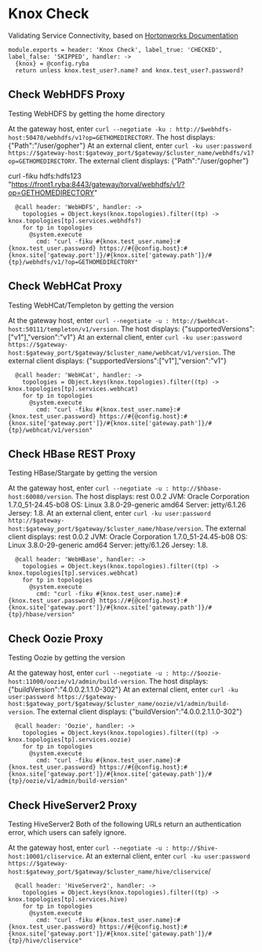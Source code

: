 
# Knox Check

Validating Service Connectivity, based on [Hortonworks Documentation][doc]

    module.exports = header: 'Knox Check', label_true: 'CHECKED', label_false: 'SKIPPED', handler: ->
      {knox} = @config.ryba
      return unless knox.test_user?.name? and knox.test_user?.password?

## Check WebHDFS Proxy

Testing WebHDFS by getting the home directory

At the gateway host, enter `curl --negotiate -ku : http://$webhdfs-host:50470/webhdfs/v1?op=GETHOMEDIRECTORY`. 
The host displays: {"Path":"/user/gopher"}
At an external client, enter `curl -ku user:password https://$gateway-host:$gateway_port/$gateway/$cluster_name/webhdfs/v1?op=GETHOMEDIRECTORY`.
The external client displays: {"Path":"/user/gopher"}

curl -fiku hdfs:hdfs123 "https://front1.ryba:8443/gateway/torval/webhdfs/v1/?op=GETHOMEDIRECTORY"

      @call header: 'WebHDFS', handler: ->
        topologies = Object.keys(knox.topologies).filter((tp) -> knox.topologies[tp].services.webhdfs?)
        for tp in topologies
          @system.execute
            cmd: "curl -fiku #{knox.test_user.name}:#{knox.test_user.password} https://#{@config.host}:#{knox.site['gateway.port']}/#{knox.site['gateway.path']}/#{tp}/webhdfs/v1/?op=GETHOMEDIRECTORY"

## Check WebHCat Proxy

Testing WebHCat/Templeton by getting the version

At the gateway host, enter `curl --negotiate -u : http://$webhcat-host:50111/templeton/v1/version`.
The host displays: {"supportedVersions":["v1"],"version":"v1"}
At an external client, enter `curl -ku user:password https://$gateway-host:$gateway_port/$gateway/$cluster_name/webhcat/v1/version`.
The external client displays: {"supportedVersions":["v1"],"version":"v1"}

      @call header: 'WebHCat', handler: ->
        topologies = Object.keys(knox.topologies).filter((tp) -> knox.topologies[tp].services.webhcat)
        for tp in topologies
          @system.execute
            cmd: "curl -fiku #{knox.test_user.name}:#{knox.test_user.password} https://#{@config.host}:#{knox.site['gateway.port']}/#{knox.site['gateway.path']}/#{tp}/webhcat/v1/version"

## Check HBase REST Proxy

Testing HBase/Stargate by getting the version

At the gateway host, enter `curl --negotiate -u : http://$hbase-host:60080/version`.
The host displays:
rest 0.0.2 JVM: Oracle Corporation 1.7.0_51-24.45-b08 OS: Linux 3.8.0-29-generic amd64 Server: jetty/6.1.26 Jersey: 1.8.
At an external client, enter `curl -ku user:password http://$gateway-host:$gateway_port/$gateway/$cluster_name/hbase/version`.
The external client displays:
rest 0.0.2 JVM: Oracle Corporation 1.7.0_51-24.45-b08 OS: Linux 3.8.0-29-generic amd64 Server: jetty/6.1.26 Jersey: 1.8.

      @call header: 'WebHBase', handler: ->
        topologies = Object.keys(knox.topologies).filter((tp) -> knox.topologies[tp].services.webhcat)
        for tp in topologies
          @system.execute
            cmd: "curl -fiku #{knox.test_user.name}:#{knox.test_user.password} https://#{@config.host}:#{knox.site['gateway.port']}/#{knox.site['gateway.path']}/#{tp}/hbase/version"

## Check Oozie Proxy

Testing Oozie by getting the version

At the gateway host, enter `curl --negotiate -u : http://$oozie-host:11000/oozie/v1/admin/build-version`. 
The host displays:
{"buildVersion":"4.0.0.2.1.1.0-302"} 
At an external client, enter `curl -ku user:password https://$gateway-host:$gateway_port/$gateway/$cluster_name/oozie/v1/admin/build-version`.
The external client displays:
{"buildVersion":"4.0.0.2.1.1.0-302"}

      @call header: 'Oozie', handler: ->
        topologies = Object.keys(knox.topologies).filter((tp) -> knox.topologies[tp].services.oozie)
        for tp in topologies
          @system.execute
            cmd: "curl -fiku #{knox.test_user.name}:#{knox.test_user.password} https://#{@config.host}:#{knox.site['gateway.port']}/#{knox.site['gateway.path']}/#{tp}/oozie/v1/admin/build-version"

## Check HiveServer2 Proxy

Testing HiveServer2
Both of the following URLs return an authentication error, which users can safely ignore.

At the gateway host, enter `curl --negotiate -u : http://$hive-host:10001/cliservice`.
At an external client, enter `curl -ku user:password https://$gateway-host:$gateway_port/$gateway/$cluster_name/hive/cliservice`/

      @call header: 'HiveServer2', handler: ->
        topologies = Object.keys(knox.topologies).filter((tp) -> knox.topologies[tp].services.hive)
        for tp in topologies
          @system.execute
            cmd: "curl -fiku #{knox.test_user.name}:#{knox.test_user.password} https://#{@config.host}:#{knox.site['gateway.port']}/#{knox.site['gateway.path']}/#{tp}/hive/cliservice"

[doc]: http://docs.hortonworks.com/HDPDocuments/HDP2/HDP-2.2.8/bk_Knox_Gateway_Admin_Guide/content/validating_service_connectivity.html
